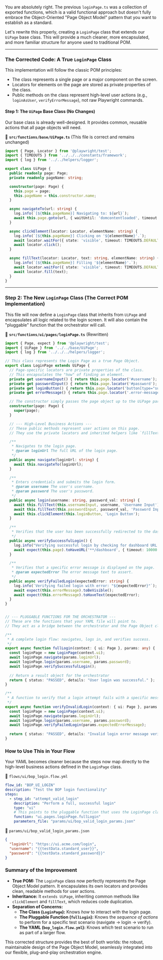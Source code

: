You are absolutely right. The previous `loginPage.ts` was a collection of exported functions, which is a valid functional approach but doesn't fully embrace the Object-Oriented "Page Object Model" pattern that you want to establish as a standard.

Let's rewrite this properly, creating a `LoginPage` class that extends our `UiPage` base class. This will provide a much cleaner, more encapsulated, and more familiar structure for anyone used to traditional POM.

---

### **The Corrected Code: A True `LoginPage` Class**

This implementation will follow the classic POM principles:
*   The class represents a single page or a major component on the screen.
*   Locators for elements on the page are stored as private properties of the class.
*   Public methods on the class represent high-level user actions (e.g., `loginAsUser`, `verifyErrorMessage`), not raw Playwright commands.

#### **Step 1: The `UiPage` Base Class (No Changes)**

Our base class is already well-designed. It provides common, reusable actions that all page objects will need.

📁 **`src/functions/base/UiPage.ts`** (This file is correct and remains unchanged)
```typescript
import { Page, Locator } from '@playwright/test';
import { TIMEOUTS } from '../../../constants/framework';
import { log } from '../../helpers/logger';

export class UiPage {
  public readonly page: Page;
  private readonly pageName: string;

  constructor(page: Page) {
    this.page = page;
    this.pageName = this.constructor.name;
  }

  async navigateTo(url: string) {
    log.info(`[${this.pageName}] Navigating to: ${url}`);
    await this.page.goto(url, { waitUntil: 'domcontentloaded', timeout: TIMEOUTS.DEFAULT_PAGE_NAVIGATION });
  }

  async clickElement(locator: Locator, elementName: string) {
    log.info(`[${this.pageName}] Clicking on '${elementName}'.`);
    await locator.waitFor({ state: 'visible', timeout: TIMEOUTS.DEFAULT_UI_ELEMENT });
    await locator.click();
  }

  async fillText(locator: Locator, text: string, elementName: string) {
    log.info(`[${this.pageName}] Filling '${elementName}'.`);
    await locator.waitFor({ state: 'visible', timeout: TIMEOUTS.DEFAULT_UI_ELEMENT });
    await locator.fill(text);
  }
}
```

---

### **Step 2: The New `LoginPage` Class (The Correct POM Implementation)**

This file will now define a `LoginPage` class that inherits from `UiPage` and encapsulates all logic related to the login screen. It will also contain the "pluggable" function that the orchestrator will call.

📁 **`src/functions/ui/pages/loginPage.ts`** (Rewritten)
```typescript
import { Page, expect } from '@playwright/test';
import { UiPage } from '../../base/UiPage';
import { log } from '../../../helpers/logger';

// This class represents the Login Page as a true Page Object.
export class LoginPage extends UiPage {
  // Page-specific locators are private properties of the class.
  // This encapsulates the "how" of finding an element.
  private get usernameInput() { return this.page.locator('#username'); }
  private get passwordInput() { return this.page.locator('#password'); }
  private get loginButton() { return this.page.locator('button[type="submit"]'); }
  private get errorMessage() { return this.page.locator('.error-message'); }

  // The constructor simply passes the page object up to the UiPage parent class.
  constructor(page: Page) {
    super(page);
  }

  // --- High-Level Business Actions ---
  // These public methods represent user actions on this page.
  // They use the private locators and inherited helpers like `fillText` and `clickElement`.

  /**
   * Navigates to the login page.
   * @param loginUrl The full URL of the login page.
   */
  public async navigate(loginUrl: string) {
    await this.navigateTo(loginUrl);
  }

  /**
   * Enters credentials and submits the login form.
   * @param username The user's username.
   * @param password The user's password.
   */
  public async login(username: string, password_val: string) {
    await this.fillText(this.usernameInput, username, 'Username Input');
    await this.fillText(this.passwordInput, password_val, 'Password Input');
    await this.clickElement(this.loginButton, 'Login Button');
  }

  /**
   * Verifies that the user has been successfully redirected to the dashboard.
   */
  public async verifySuccessfulLogin() {
    log.info("Verifying successful login by checking for dashboard URL.");
    await expect(this.page).toHaveURL('**/dashboard', { timeout: 10000 });
  }

  /**
   * Verifies that a specific error message is displayed on the page.
   * @param expectedError The error message text to assert.
   */
  public async verifyFailedLogin(expectedError: string) {
    log.info(`Verifying failed login with error: "${expectedError}"`);
    await expect(this.errorMessage).toBeVisible();
    await expect(this.errorMessage).toHaveText(expectedError);
  }
}


// --- PLUGGABLE FUNCTIONS FOR THE ORCHESTRATOR ---
// These are the functions that your YAML file will point to.
// They act as a bridge between the orchestrator and the Page Object class.

/**
 * A complete login flow: navigates, logs in, and verifies success.
 */
export async function fullLogin(context: { ui: Page }, params: any) {
  const loginPage = new LoginPage(context.ui);
  await loginPage.navigate(params.loginUrl);
  await loginPage.login(params.username, params.password);
  await loginPage.verifySuccessfulLogin();
  
  // Return a result object for the orchestrator
  return { status: "PASSED", details: "User login was successful." };
}

/**
 * A function to verify that a login attempt fails with a specific message.
 */
export async function verifyInvalidLogin(context: { ui: Page }, params: any) {
  const loginPage = new LoginPage(context.ui);
  await loginPage.navigate(params.loginUrl);
  await loginPage.login(params.username, params.password);
  await loginPage.verifyFailedLogin(params.expectedErrorMessage);
  
  return { status: "PASSED", details: "Invalid login error message verified." };
}
```

### **How to Use This in Your Flow**

Your YAML becomes cleaner because the steps now map directly to the high-level business actions defined in the `LoginPage` class.

📁 `flows/ui/bop_login.flow.yml`
```yaml
flow_id: "BOP_UI_LOGIN"
description: "Test the BOP login functionality"
steps:
  - step_id: "attempt_valid_login"
    description: "Perform a full, successful login"
    type: "ui"
    # This points to the pluggable function that uses the LoginPage class
    function: "ui.pages.loginPage.fullLogin"
    parameters_file: "params/ui/bop_valid_login_params.json"
```

📁 `params/ui/bop_valid_login_params.json`
```json
{
  "loginUrl": "https://ui.acme.com/login",
  "username": "{{testData.standard_user}}",
  "password": "{{testData.standard_password}}"
}
```

### **Summary of the Improvement**

*   **True POM:** The `LoginPage` class now perfectly represents the Page Object Model pattern. It encapsulates its own locators and provides clean, readable methods for user actions.
*   **Inheritance:** It `extends UiPage`, inheriting common methods like `clickElement` and `fillText`, which reduces code duplication.
*   **Separation of Concerns:**
    *   **The Class (`LoginPage`):** Knows *how* to interact with the login page.
    *   **The Pluggable Function (`fullLogin`):** Knows the *sequence of actions* to perform for a specific test scenario (navigate -> login -> verify).
    *   **The YAML (`bop_login.flow.yml`):** Knows *which* test scenario to run as part of a larger flow.

This corrected structure provides the best of both worlds: the robust, maintainable design of the Page Object Model, seamlessly integrated into our flexible, plug-and-play orchestration engine.